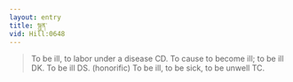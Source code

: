 ```yaml
---
layout: entry
title: སྙུན་
vid: Hill:0648
---
```

> To be ill, to labor under a disease CD. To cause to become ill; to be ill DK. To be ill DS. (honorific) To be ill, to be sick, to be unwell TC.
